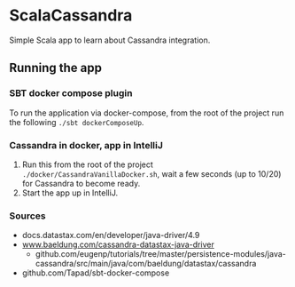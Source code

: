 # ScalaCassandra

Simple Scala app to learn about Cassandra integration.

## Running the app

### SBT docker compose plugin

To run the application via docker-compose, from the root of the project run the following `./sbt dockerComposeUp`.

### Cassandra in docker, app in IntelliJ

1. Run this from the root of the project `./docker/CassandraVanillaDocker.sh`, wait a few seconds (up to 10/20) for Cassandra to become ready.
2. Start the app up in IntelliJ.

### Sources

* docs.datastax.com/en/developer/java-driver/4.9
* www.baeldung.com/cassandra-datastax-java-driver
    * github.com/eugenp/tutorials/tree/master/persistence-modules/java-cassandra/src/main/java/com/baeldung/datastax/cassandra
* github.com/Tapad/sbt-docker-compose